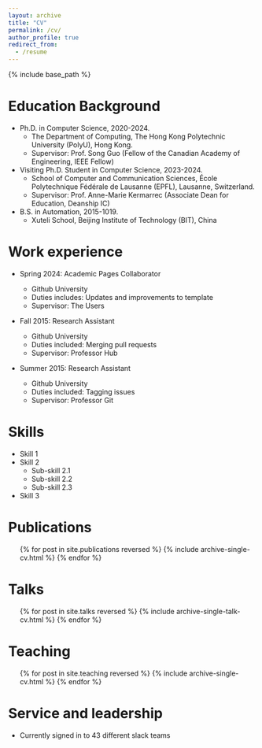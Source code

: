 ```yaml
---
layout: archive
title: "CV"
permalink: /cv/
author_profile: true
redirect_from:
  - /resume
---
```


{% include base_path %}

Education Background
======
* Ph.D. in Computer Science, 2020-2024.
  * The Department of Computing, The Hong Kong Polytechnic University (PolyU), Hong Kong.
  * Supervisor: Prof. Song Guo (Fellow of the Canadian Academy of Engineering, IEEE Fellow)
* Visiting Ph.D. Student in Computer Science, 2023-2024.
  * School of Computer and Communication Sciences, École Polytechnique Fédérale de Lausanne (EPFL), Lausanne, Switzerland.
  * Supervisor: Prof. Anne-Marie Kermarrec (Associate Dean for Education, Deanship IC)
* B.S. in Automation, 2015-1019.
  * Xuteli School, Beijing Institute of Technology (BIT), China

Work experience
======
* Spring 2024: Academic Pages Collaborator
  * Github University
  * Duties includes: Updates and improvements to template
  * Supervisor: The Users

* Fall 2015: Research Assistant
  * Github University
  * Duties included: Merging pull requests
  * Supervisor: Professor Hub

* Summer 2015: Research Assistant
  * Github University
  * Duties included: Tagging issues
  * Supervisor: Professor Git
  
Skills
======
* Skill 1
* Skill 2
  * Sub-skill 2.1
  * Sub-skill 2.2
  * Sub-skill 2.3
* Skill 3

Publications
======
  <ul>{% for post in site.publications reversed %}
    {% include archive-single-cv.html %}
  {% endfor %}</ul>
  
Talks
======
  <ul>{% for post in site.talks reversed %}
    {% include archive-single-talk-cv.html  %}
  {% endfor %}</ul>
  
Teaching
======
  <ul>{% for post in site.teaching reversed %}
    {% include archive-single-cv.html %}
  {% endfor %}</ul>
  
Service and leadership
======
* Currently signed in to 43 different slack teams
